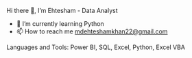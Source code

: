  Hi there 👋, I’m Ehtesham
             - Data Analyst
                                                                      
- 🌱 I’m currently learning Python
- 📫 How to reach me [mdehteshamkhan22@gmail.com](mdehtehshamkhan22@gmail.com)

Languages and Tools: Power BI, SQL, Excel, Python, Excel VBA

<!---
Ehtesham32/Ehtesham32 is a ✨ special ✨ repository because its `README.md` (this file) appears on your GitHub profile.
You can click the Preview link to take a look at your changes.
--->
